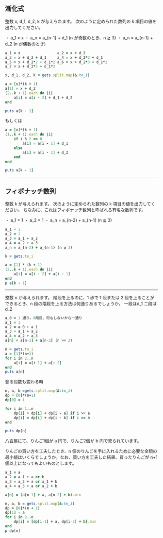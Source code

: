 ## 漸化式
整数 x, d_1, d_2, k が与えられます。
次のように定められた数列の k 項目の値を出力してください。

・ a_1 = x 
・ a_n = a_{n-1} + d_1 (n が奇数のとき、n ≧ 3) 
・ a_n = a_{n-1} + d_2 (n が偶数のとき)

```ruby
a_1 = x                 a_2 = x + d_2
a_3 = x + d_2 + d_1     a_4 = x + d_2*2 + d_1
a_5 = x + d_2*2 + d_1*2 a_6 = x + d_2*3 + d_1*2
a_7 = x + d_2*3 + d_1*3
```
```ruby
x, d_1, d_2, k = gets.split.map(&:to_i)

a = [x]*(k + 1)
a[1] = x + d_2
(2..k + 1).each do |i|
    a[i] = a[i - 2] + d_1 + d_2
end

puts a[k - 1]
```
もしくは
```ruby
a = [x]*(k + 1)
(1..k + 1).each do |i|
    if i % 2 == 0
        a[i] = a[i - 1] + d_1
    else
        a[i] = a[i - 1] + d_2
    end
end

puts a[k - 1]
```

---
## フィボナッチ数列

整数 k が与えられます。
次のように定められた数列の k 項目の値を出力してください。
ちなみに、これはフィボナッチ数列と呼ばれる有名な数列です。

・ a_1 = 1 
・ a_2 = 1 
・ a_n = a_{n-2} + a_{n-1} (n ≧ 3)
```ruby
a_1 = 1 
a_2 = 1
a_3 = a_1 + a_2
a_4 = a_2 + a_3
a_n = a_{n-2} + a_{n-1} (n ≧ 3)
```
```ruby
k = gets.to_i

a = [1] * (k + 1)
(2..k + 1).each do |i|
    a[i] = a[i - 2] + a[i - 1]
end
p a[k - 1]
```
---

整数 n が与えられます。
階段を上るのに、1 歩で 1 段または 2 段を上ることができるとき、n 段の階段を上る方法は何通りあるでしょうか。
一段はd_1 二段はd_2
```ruby
a_0 = 1 通り。0段目、何もしないから一通り
a_1 = 1
a_2 = a_0 + a_1
a_3 = a_1 + a_2
a_4 = a_2 + a_3
a[n] = a[n-1] + a[n-2] (n >= 2)
```
```ruby
n = gets.to_i
a = [1]*(n+1)
for i in 2..n
    a[i] = a[i-1] + a[i-2]
end
puts a[n]
```
登る段数も変わる時
```ruby
n, a, b =gets.split.map(&:to_i)
dp = [0]*(n+1)
dp[0] = 1

for i in 1..n
    dp[i] = dp[i] + dp[i - a] if i >= a
    dp[i] = dp[i] + dp[i - b] if i >= b
end

puts dp[n]
```
八百屋にて、りんご1個が a 円で、りんご2個が b 円で売られています。

りんごの買い方を工夫したとき、n 個のりんごを手に入れるために必要な金額の最小値はいくらでしょうか。なお、買い方を工夫した結果、買ったりんごが n+1 個以上になってもよいものとします。
```ruby
a_1 = a
a_2 = a_1 + a or b 
a_3 = a_2 + a or a_1 + b
a_4 = a_3 + a or a_2 + b

a[n] = (a[n-1] + a, a[n-2] + b).min
```
```ruby
n, a, b = gets.split.map(&:to_i)
dp = [0]*(n + 1)
dp[1] = a
for i in 2..n
    dp[i] = [dp[i-1] + a, dp[i-2] + b].min
end
p dp[n]
```
